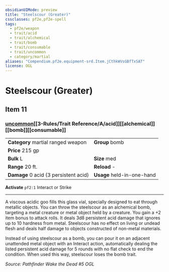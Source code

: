 ```yaml
---
obsidianUIMode: preview
title: "Steelscour (Greater)"
cssclasses: pf2e,pf2e-spell
tags:
  - pf2e/weapon
  - trait/acid
  - trait/alchemical
  - trait/bomb
  - trait/consumable
  - trait/uncommon
  - category/martial
aliases: "Compendium.pf2e.equipment-srd.Item.jCthkWVsGBfTxSAT"
license: OGL
---
```

# Steelscour (Greater)
## Item 11
### [uncommon](uncommon "Uncommon Rarity Trait")[[3-Rules/Trait Reference/A/acid]][[alchemical]][[bomb]][[consumable]]

|  |  |
| -- | -- |
| **Category** martial ranged weapon | **Group** bomb |
| **Price** 215 gp |  |
| **Bulk** L | **Size** med |
|**Range** 20 ft.| **Reload** -|
| **Damage** 0 acid (3 persistent acid) | **Usage** held-in-one-hand |



**Activate** `pf2:1` Interact or Strike

* * *

A viscous acidic goo fills this glass vial, specially designed to eat through metallic objects. You can throw the steelscour as an alchemical bomb, targeting a metal creature or metal object held by a creature. You gain a +2 item bonus to attack rolls. It deals 3d8 persistent acid damage that ignores up to 10 hardness from metal. Steelscour has no effect on living or undead flesh and deals half damage to objects constructed of non-metal materials.

Instead of using steelscour as a bomb, you can pour it on an adjacent unattended metal object with an Interact action, automatically dealing the listed persistent acid damage for 5 rounds with no flat check to end the condition. When used this way, steelscour loses the bomb trait.

*Source: Pathfinder Wake the Dead #5*
*OGL*